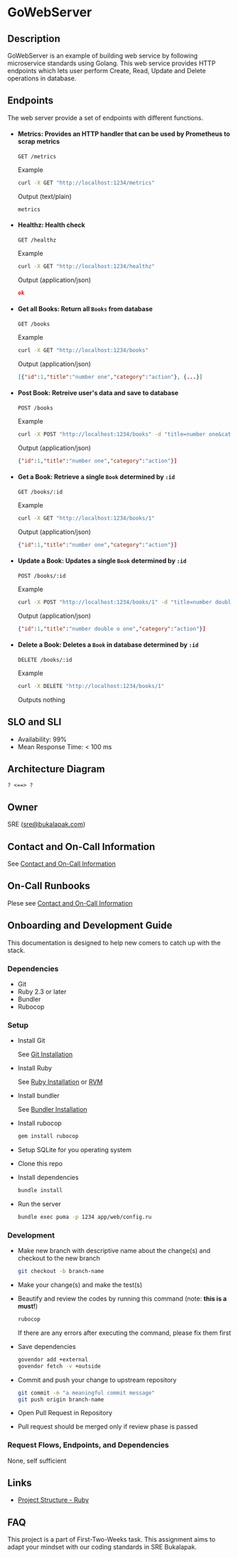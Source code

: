 # GoWebServer

## Description
GoWebServer is an example of building web service by following microservice standards using Golang. This web service provides HTTP endpoints which lets user perform Create, Read, Update and Delete operations in database.

## Endpoints

The web server provide a set of endpoints with different functions.

- #### Metrics: Provides an HTTP handler that can be used by Prometheus to scrap metrics

  ```
  GET /metrics
  ```

  Example

  ```sh
  curl -X GET "http://localhost:1234/metrics"
  ```

  Output (text/plain)

  ```
  metrics
  ```


- #### Healthz: Health check

  ```
  GET /healthz
  ```

  Example

  ```sh
  curl -X GET "http://localhost:1234/healthz"
  ```

  Output (application/json)

  ```json
  ok
  ```

- #### Get all Books: Return all `Books` from database

  ```
  GET /books
  ```

  Example

  ```sh
  curl -X GET "http://localhost:1234/books"
  ```

  Output (application/json)

  ```json
  [{"id":1,"title":"number one","category":"action"}, {...}]
  ```

- #### Post Book: Retreive user's data and save to database

  ```
  POST /books
  ```

  Example

  ```sh
  curl -X POST "http://localhost:1234/books" -d "title=number one&category=action"
  ```

  Output (application/json)

  ```json
  {"id":1,"title":"number one","category":"action"}]
  ```

- #### Get a Book: Retrieve a single `Book` determined by `:id`

  ```
  GET /books/:id
  ```

  Example

  ```sh
  curl -X GET "http://localhost:1234/books/1"
  ```

  Output (application/json)

  ```json
  {"id":1,"title":"number one","category":"action"}]
  ```

- #### Update a Book: Updates a single `Book` determined by `:id`

  ```
  POST /books/:id
  ```

  Example

  ```sh
  curl -X POST "http://localhost:1234/books/1" -d "title=number double o one"
  ```

  Output (application/json)

  ```json
  {"id":1,"title":"number double o one","category":"action"}]
  ```

- #### Delete a Book: Deletes a `Book` in database determined by `:id`

  ```
  DELETE /books/:id
  ```

  Example

  ```sh
  curl -X DELETE "http://localhost:1234/books/1"
  ```

  Outputs nothing


## SLO and SLI
* Availability: 99%
* Mean Response Time: < 100 ms

## Architecture Diagram
```
? <==> ?
```

## Owner
SRE (sre@bukalapak.com)

## Contact and On-Call Information
See [Contact and On-Call Information](https://bukalapak.atlassian.net/wiki/display/INF/Contact+and+On-Call+Information)

## On-Call Runbooks
Plese see [Contact and On-Call Information](https://bukalapak.atlassian.net/wiki/display/INF/Contact+and+On-Call+Information)

## Onboarding and Development Guide
This documentation is designed to help new comers to catch up with the stack.

### Dependencies

- Git
- Ruby 2.3 or later
- Bundler
- Rubocop

### Setup

- Install Git

  See [Git Installation](https://git-scm.com/book/en/v2/Getting-Started-Installing-Git)

- Install Ruby

  See [Ruby Installation](https://www.ruby-lang.org/en/documentation/installation/) or [RVM](https://rvm.io/rvm/install)

- Install bundler

  See [Bundler Installation](http://bundler.io/)

- Install rubocop

  ```sh
  gem install rubocop
  ```

- Setup SQLite for you operating system

- Clone this repo

- Install dependencies

  ```sh
  bundle install
  ```

- Run the server

  ```sh
  bundle exec puma -p 1234 app/web/config.ru
  ```

### Development

- Make new branch with descriptive name about the change(s) and checkout to the new branch

  ```sh
  git checkout -b branch-name
  ```

- Make your change(s) and make the test(s)

- Beautify and review the codes by running this command (note: **this is a must!**)

  ```sh
  rubocop
  ```

  If there are any errors after executing the command, please fix them first

- Save dependencies

  ```sh
  govendor add +external
  govendor fetch -v +outside
  ```

- Commit and push your change to upstream repository

  ```sh
  git commit -m "a meaningful commit message"
  git push origin branch-name
  ```

- Open Pull Request in Repository

- Pull request should be merged only if review phase is passed

### Request Flows, Endpoints, and Dependencies

None, self sufficient

## Links
- [Project Structure - Ruby](https://bukalapak.atlassian.net/wiki/spaces/INF/pages/123207808/Project+Structure+-+Ruby)

## FAQ
This project is a part of First-Two-Weeks task. This  assignment aims to adapt your mindset with our coding standards in SRE Bukalapak.
